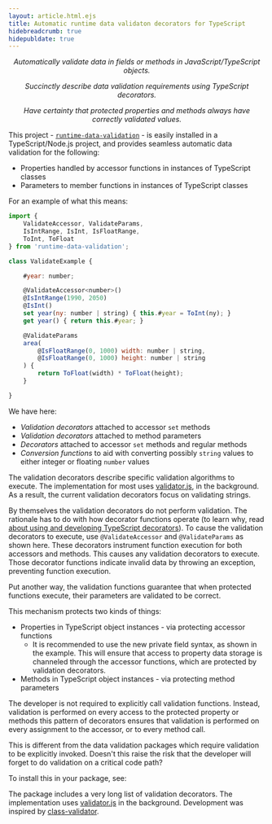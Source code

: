 ```yaml
---
layout: article.html.ejs
title: Automatic runtime data validaton decorators for TypeScript
hidebreadcrumb: true
hidepubldate: true
---
```




<p align="center"><em>Automatically validate data in fields or methods in JavaScript/TypeScript objects.</em></p>

<p align="center"><em>Succinctly describe data validation requirements using TypeScript decorators.</em></p>

<p align="center"><em>Have certainty that protected properties and methods always have correctly validated values.</em></p>

This project - [`runtime-data-validation`](https://www.npmjs.com/package/runtime-data-validation) - is easily installed in a TypeScript/Node.js project, and provides seamless automatic data validation for the following:

* Properties handled by accessor functions in instances of TypeScript classes
* Parameters to member functions in instances of TypeScript classes

For an example of what this means:

```js
import {
    ValidateAccessor, ValidateParams,
    IsIntRange, IsInt, IsFloatRange,
    ToInt, ToFloat
} from 'runtime-data-validation';

class ValidateExample {

    #year: number;

    @ValidateAccessor<number>()
    @IsIntRange(1990, 2050)
    @IsInt()
    set year(ny: number | string) { this.#year = ToInt(ny); }
    get year() { return this.#year; }

    @ValidateParams
    area(
        @IsFloatRange(0, 1000) width: number | string,
        @IsFloatRange(0, 1000) height: number | string
    ) {
        return ToFloat(width) * ToFloat(height);
    }

}
```

We have here:

* _Validation decorators_ attached to accessor `set` methods
* _Validation decorators_ attached to method parameters
* _Decorators_ attached to accessor `set` methods and regular methods
* _Conversion functions_ to aid with converting possibly `string` values to either integer or floating `number` values

The validation decorators describe specific validation algorithms to execute. The implementation for most uses [validator.js](https://www.npmjs.com/package/validator), in the background.  As a result, the current validation decorators focus on validating strings.

By themselves the validation decorators do not perform validation.  The rationale has to do with how decorator functions operate (to learn why, read [about using and developing TypeScript decorators](https://javascript.plainenglish.io/deep-introduction-to-using-and-implementing-typescript-decorators-a9e876ad0d43)).  To cause the validation decorators to execute, use `@ValidateAccessor` and `@ValidateParams` as shown here.  These decorators instrument function execution for both accessors and methods.  This causes any validation decorators to execute.  Those decorator functions indicate invalid data by throwing an exception, preventing function execution.

Put another way, the validation functions guarantee that when protected functions execute, their parameters are validated to be correct.

This mechanism protects two kinds of things:

* Properties in TypeScript object instances - via protecting accessor functions
  * It is recommended to use the new private field syntax, as shown in the example.  This will ensure that access to property data storage is channeled through the accessor functions, which are protected by validation decorators.
* Methods in TypeScript object instances - via protecting method parameters

The developer is not required to explicitly call validation functions.  Instead, validation is performed on every access to the protected property or methods this pattern of decorators ensures that validation is performed on every assignment to the accessor, or to every method call.

This is different from the data validation packages which require validation to be explicitly invoked.  Doesn't this raise the risk that the developer will forget to do validation on a critical code path?

To install this in your package, see: [](getting-started.html)



The package includes a very long list of validation decorators.  The implementation uses [validator.js](https://www.npmjs.com/package/validator) in the background.  Development was inspired by [class-validator](https://www.npmjs.com/package/class-validator).
